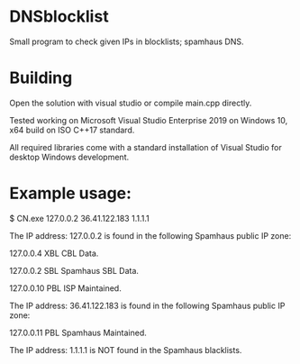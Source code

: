 # DNSblocklist
Small program to check given IPs in blocklists; spamhaus DNS.

# Building
Open the solution with visual studio or compile main.cpp directly. 

Tested working on Microsoft Visual Studio Enterprise 2019 on Windows 10, 
x64 build on ISO C++17 standard.

All required libraries come with a standard installation of Visual Studio for
desktop Windows development.

# Example usage:
$ CN.exe 127.0.0.2 36.41.122.183 1.1.1.1

The IP address: 127.0.0.2 is found in the following Spamhaus public IP zone:

127.0.0.4 XBL   CBL Data.

127.0.0.2 SBL   Spamhaus SBL Data.

127.0.0.10 PBL  ISP Maintained.















The IP address: 36.41.122.183 is found in the following Spamhaus public IP zone:

127.0.0.11 PBL  Spamhaus Maintained.



The IP address: 1.1.1.1 is NOT found in the Spamhaus blacklists.
